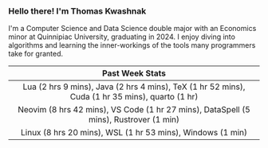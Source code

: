 
### Hello there! I'm Thomas Kwashnak

I'm a Computer Science and Data Science double major with an Economics
minor at Quinnipiac University, graduating in 2024.
I enjoy diving into algorithms and learning the inner-workings of the tools
many programmers take for granted.

| Past Week Stats |
| :---: |
| Lua (2 hrs 9 mins), Java (2 hrs 4 mins), TeX (1 hr 52 mins), Cuda (1 hr 35 mins), quarto (1 hr) |
| Neovim (8 hrs 42 mins), VS Code (1 hr 27 mins), DataSpell (5 mins), Rustrover (1 min) |
| Linux (8 hrs 20 mins), WSL (1 hr 53 mins), Windows (1 min) |

